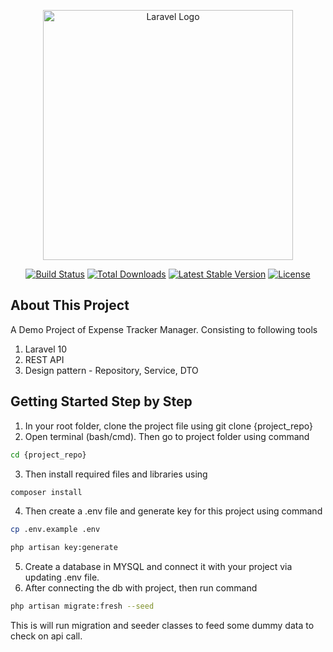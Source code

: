 <p align="center"><a href="https://laravel.com" target="_blank"><img src="https://raw.githubusercontent.com/laravel/art/master/logo-lockup/5%20SVG/2%20CMYK/1%20Full%20Color/laravel-logolockup-cmyk-red.svg" width="400" alt="Laravel Logo"></a></p>

<p align="center">
<a href="https://github.com/laravel/framework/actions"><img src="https://github.com/laravel/framework/workflows/tests/badge.svg" alt="Build Status"></a>
<a href="https://packagist.org/packages/laravel/framework"><img src="https://img.shields.io/packagist/dt/laravel/framework" alt="Total Downloads"></a>
<a href="https://packagist.org/packages/laravel/framework"><img src="https://img.shields.io/packagist/v/laravel/framework" alt="Latest Stable Version"></a>
<a href="https://packagist.org/packages/laravel/framework"><img src="https://img.shields.io/packagist/l/laravel/framework" alt="License"></a>
</p>

## About This Project

A Demo Project of Expense Tracker Manager. Consisting to following tools
1. Laravel 10
2. REST API
3. Design pattern - Repository, Service, DTO

## Getting Started Step by Step
1. In your root folder, clone the project file using git clone {project_repo}
2. Open terminal (bash/cmd). Then go to project folder using command

```sh
cd {project_repo}
```

3. Then install required files and libraries using 

```sh
composer install
```

4. Then create a .env file and generate key for this project using command 

```sh
cp .env.example .env

php artisan key:generate
```
5. Create a database in MYSQL and connect it with your project via updating .env file.
6. After connecting the db with project, then run command 

```sh
php artisan migrate:fresh --seed
```
This is will run migration and seeder classes to feed some dummy data to check on api call.


